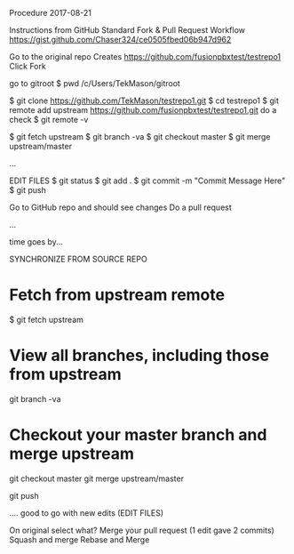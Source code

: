 Procedure
2017-08-21

Instructions from GitHub Standard Fork & Pull Request Workflow
https://gist.github.com/Chaser324/ce0505fbed06b947d962

Go to the original repo
Creates https://github.com/fusionpbxtest/testrepo1
Click Fork

go to gitroot
$ pwd
/c/Users/TekMason/gitroot

$ git clone  https://github.com/TekMason/testrepo1.git
$ cd testrepo1
$ git remote add upstream https://github.com/fusionpbxtest/testrepo1.git
 do a check 
$ git remote -v

$ git fetch upstream
$ git branch -va
$ git checkout master
$ git merge upstream/master

...

EDIT FILES
$ git status
$ git add .
$ git commit -m "Commit Message Here"
$ git push

Go to GitHub repo and should see changes
Do a pull request

...

time goes by...

SYNCHRONIZE FROM SOURCE REPO

# Fetch from upstream remote
$ git fetch upstream

# View all branches, including those from upstream
git branch -va

# Checkout your master branch and merge upstream
git checkout master
git merge upstream/master

git push

....
good to go with new edits (EDIT FILES)

On original select what?
Merge your pull request (1 edit gave 2 commits)
Squash and merge
Rebase and Merge






